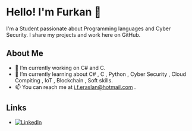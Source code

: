 # Hello! I'm Furkan 👋

I'm a Student passionate about Programming languages and Cyber Security. I share my projects and work here on GitHub.

## About Me

- 🔭 I’m currently working on C# and C.
- 🌱 I’m currently learning about C# , C , Python , Cyber Security , Cloud Compiting , IoT , Blockchain , Soft skills.
- 📫 You can reach me at i.f.eraslan@hotmail.com .

## Links

- [![LinkedIn](https://img.shields.io/badge/LinkedIn-0A66C2?style=flat-square&logo=linkedin&logoColor=white)](https://www.linkedin.com/in/ibrahim-furkan-eraslan)
